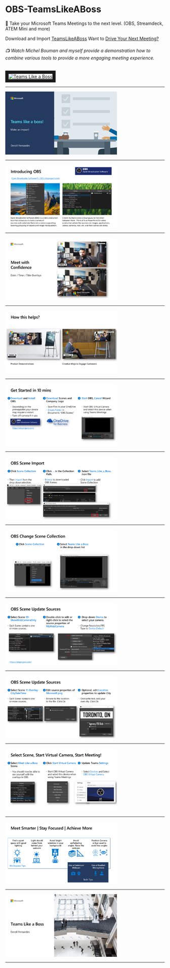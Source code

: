 # OBS-TeamsLikeABoss
🎥 Take your Microsoft Teams Meetings to the next level. (OBS, Streamdeck, ATEM Mini and more)

Download and Import [TeamsLikeABoss](https://github.com/M365-DenzilFernandes/OBS-TeamsLikeABoss/raw/main/OBS%20Scenes/Teams_Like_a_Boss.zip)
Want to [Drive Your Next Meeting?](https://corporate.ford.com/about/brands/drive-your-next-meeting.html)

###### 📺 Watch Michel Bouman and myself provide a demonstration how to combine various tools to provide a more engaging meeting experience.
 <a href="http://www.youtube.com/watch?feature=player_embedded&v=d07WeYM8PU" target="_blank"><img src="https://i.ytimg.com/vi/d07WeYM8PUc/hqdefault.jpg?sqp=-oaymwEXCNACELwBSFryq4qpAwkIARUAAIhCGAE=&rs=AOn4CLAFlJfXpxe1bKV0wWJtDRo56GCHLA" 
alt="Teams Like a Boss" border="10" /></a>

-------------

<img src="https://github.com/M365-DenzilFernandes/OBS-TeamsLikeABoss/blob/main/OBS%20Scenes/OBS-TeamsLikeABoss-1.PNG" style="max-width:70%;">

-------------

<img src="https://github.com/M365-DenzilFernandes/OBS-TeamsLikeABoss/blob/main/OBS%20Scenes/OBS-TeamsLikeABoss-2.PNG" style="max-width:70%;">

-------------

<img src="https://github.com/M365-DenzilFernandes/OBS-TeamsLikeABoss/blob/main/OBS%20Scenes/OBS-TeamsLikeABoss-3.PNG" style="max-width:70%;">

-------------

<img src="https://github.com/M365-DenzilFernandes/OBS-TeamsLikeABoss/blob/main/OBS%20Scenes/OBS-TeamsLikeABoss-4.PNG" style="max-width:70%;">

-------------

<img src="https://github.com/M365-DenzilFernandes/OBS-TeamsLikeABoss/blob/main/OBS%20Scenes/OBS-TeamsLikeABoss-6.PNG" style="max-width:70%;">

-------------

<img src="https://github.com/M365-DenzilFernandes/OBS-TeamsLikeABoss/blob/main/OBS%20Scenes/OBS-TeamsLikeABoss-7.PNG" style="max-width:70%;">

-------------

<img src="https://github.com/M365-DenzilFernandes/OBS-TeamsLikeABoss/blob/main/OBS%20Scenes/OBS-TeamsLikeABoss-8.PNG" style="max-width:70%;">

-------------

<img src="https://github.com/M365-DenzilFernandes/OBS-TeamsLikeABoss/blob/main/OBS%20Scenes/OBS-TeamsLikeABoss-9.PNG" style="max-width:70%;">

-------------

<img src="https://github.com/M365-DenzilFernandes/OBS-TeamsLikeABoss/blob/main/OBS%20Scenes/OBS-TeamsLikeABoss-10.PNG" style="max-width:70%;">

-------------

<img src="https://github.com/M365-DenzilFernandes/OBS-TeamsLikeABoss/blob/main/OBS%20Scenes/OBS-TeamsLikeABoss-11.PNG" style="max-width:70%;">

-------------

<img src="https://github.com/M365-DenzilFernandes/OBS-TeamsLikeABoss/blob/main/OBS%20Scenes/OBS-TeamsLikeABoss-12.PNG" style="max-width:70%;">

-------------

<img src="https://github.com/M365-DenzilFernandes/OBS-TeamsLikeABoss/blob/main/OBS%20Scenes/OBS-TeamsLikeABoss-13.PNG" style="max-width:70%;">

-------------

